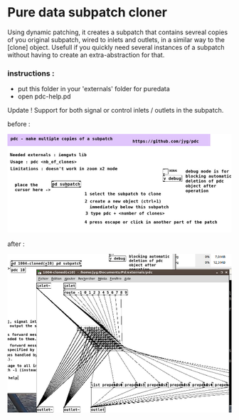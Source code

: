 # Pure data subpatch cloner
Using dynamic patching, it creates a subpatch that contains sevreal copies of you original subpatch, wired to inlets and outlets, in a similar way to the [clone] object. Usefull if you quickly need several instances of a subpatch without having to create an extra-abstraction for that.

### instructions : 
* put this folder in your 'externals' folder for puredata
* open pdc-help.pd

Update ! Support for both signal or control inlets / outlets in the subpatch.


before :

<img src="https://raw.githubusercontent.com/jyg/pdc/master/pd-clone.jpg" alt="pd-clone.jpg" >


after :

<img src="https://raw.githubusercontent.com/jyg/pdc/master/pd-cloned.jpg" alt="pd-cloned.jpg" >
